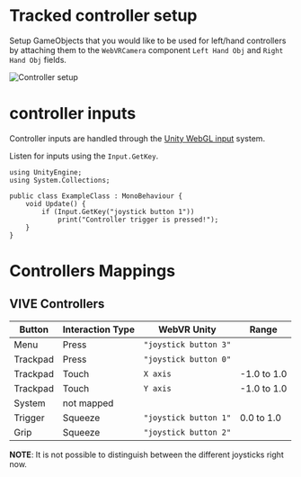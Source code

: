 # Tracked controller setup

Setup GameObjects that you would like to be used for left/hand controllers by attaching 
them to the `WebVRCamera` component `Left Hand Obj` and `Right Hand Obj` fields.

![Controller setup](https://raw.githubusercontent.com/caseyyee/unity-webvr-export/master/Docs/images/attach-controllers.gif)

# controller inputs

Controller inputs are handled through the [Unity WebGL input](https://docs.unity3d.com/Manual/webgl-input.html) system.

Listen for inputs using the `Input.GetKey`.


```
using UnityEngine;
using System.Collections;

public class ExampleClass : MonoBehaviour {
    void Update() {
        if (Input.GetKey("joystick button 1"))
            print("Controller trigger is pressed!");
    }
}
```

# Controllers Mappings

## VIVE Controllers

Button | Interaction Type | WebVR Unity | Range  
--------|-----------------|---------------|------
Menu | Press | `"joystick button 3"` |
Trackpad| Press | `"joystick button 0"` |
Trackpad | Touch | `X axis` | -1.0 to 1.0
Trackpad | Touch | `Y axis` | -1.0 to 1.0
System | not mapped ||
Trigger | Squeeze | `"joystick button 1"` | 0.0 to 1.0
Grip | Squeeze | `"joystick button 2"` |

**NOTE**: It is not possible to distinguish between the different joysticks right now.